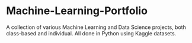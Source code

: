 # Machine-Learning-Portfolio
A collection of various Machine Learning and Data Science projects, both class-based and individual. All done in Python using Kaggle datasets.
